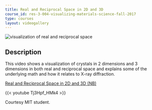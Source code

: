 ```yaml
---
title: Real and Reciprocal Space in 2D and 3D
course_id: res-3-004-visualizing-materials-science-fall-2017
type: courses
layout: videogallery
---
```

![visualization of real and reciprocal space](https://open-learning-course-data-ci.s3.amazonaws.com/res-3-004-visualizing-materials-science-fall-2017/94ca634b27af25fcf310cc2410d9e672_MITRES_3_004F17_20_anon.jpg)

Description
-----------

This video shows a visualization of crystals in 2 dimensions and 3 dimensions in both real and reciprocal space and explains some of the underlying math and how it relates to X-ray diffraction.

[Real and Reciprocal Space in 2D and 3D (NB)](https://open-learning-course-data-ci.s3.amazonaws.com/res-3-004-visualizing-materials-science-fall-2017/439117b480a51941de9a54e43e9de5ef_2017_anon3.nb)

{{< youtube Tj3Hpf\_HMk4 >}}

Courtesy MIT student.